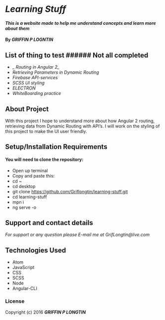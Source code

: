 # _Learning Stuff_

#### _This is a website made to help me understand concepts and learn more about them_

#### By _**GRIFFIN P LOGNTIN**_

## List of thing to test ###### Not all completed

* *_ Routing in Angular 2_*
* *_Retrieving Parameters in Dynamic Routing_*
* *_Firebase API-services_*
* *_SCSS UI styling_*
* *_ELECTRON_*
* *_WhiteBoarding practice_*

## About Project
  With this project I hope to understand more about how Angular 2 routing, retrieving data from Dynamic Routing with API’s. I will work on the styling of this project to make the UI user friendly.

## Setup/Installation Requirements

#### You will need to clone the repository:

* Open up terminal
* Copy and paste this:
* cd ~
* cd desktop
* git clone https://github.com/Griflongtin/learning-stuff.git
* cd learning-stuff
* mpn i
* ng serve -o

## Support and contact details

_For support or any question please E-mail me at GrifLongtin@live.com_

## Technologies Used

  * Atom
  * JavaScript
  * CSS
  * SCSS
  * Node
  * Angular-CLI

### License

Copyright (c) 2016 **_GRIFFIN P LONGTIN_**
